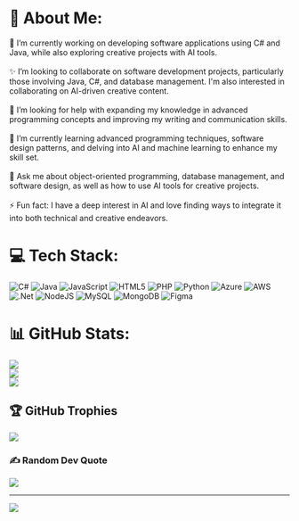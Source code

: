 # 💫 About Me:
🔭 I’m currently working on developing software applications using C# and Java, while also exploring creative projects with AI tools.<br><br>✨ I’m looking to collaborate on software development projects, particularly those involving Java, C#, and database management. I'm also interested in collaborating on AI-driven creative content.<br><br>🤝 I’m looking for help with expanding my knowledge in advanced programming concepts and improving my writing and communication skills.<br><br>🌱 I’m currently learning advanced programming techniques, software design patterns, and delving into AI and machine learning to enhance my skill set.<br><br>💬 Ask me about object-oriented programming, database management, and software design, as well as how to use AI tools for creative projects.<br><br>⚡ Fun fact: I have a deep interest in AI and love finding ways to integrate it into both technical and creative endeavors.


# 💻 Tech Stack:
![C#](https://img.shields.io/badge/c%23-%23239120.svg?style=for-the-badge&logo=csharp&logoColor=white) ![Java](https://img.shields.io/badge/java-%23ED8B00.svg?style=for-the-badge&logo=openjdk&logoColor=white) ![JavaScript](https://img.shields.io/badge/javascript-%23323330.svg?style=for-the-badge&logo=javascript&logoColor=%23F7DF1E) ![HTML5](https://img.shields.io/badge/html5-%23E34F26.svg?style=for-the-badge&logo=html5&logoColor=white) ![PHP](https://img.shields.io/badge/php-%23777BB4.svg?style=for-the-badge&logo=php&logoColor=white) ![Python](https://img.shields.io/badge/python-3670A0?style=for-the-badge&logo=python&logoColor=ffdd54) ![Azure](https://img.shields.io/badge/azure-%230072C6.svg?style=for-the-badge&logo=microsoftazure&logoColor=white) ![AWS](https://img.shields.io/badge/AWS-%23FF9900.svg?style=for-the-badge&logo=amazon-aws&logoColor=white) ![.Net](https://img.shields.io/badge/.NET-5C2D91?style=for-the-badge&logo=.net&logoColor=white) ![NodeJS](https://img.shields.io/badge/node.js-6DA55F?style=for-the-badge&logo=node.js&logoColor=white) ![MySQL](https://img.shields.io/badge/mysql-4479A1.svg?style=for-the-badge&logo=mysql&logoColor=white) ![MongoDB](https://img.shields.io/badge/MongoDB-%234ea94b.svg?style=for-the-badge&logo=mongodb&logoColor=white) ![Figma](https://img.shields.io/badge/figma-%23F24E1E.svg?style=for-the-badge&logo=figma&logoColor=white)
# 📊 GitHub Stats:
![](https://github-readme-stats.vercel.app/api?username=CodeShiran&theme=dark&hide_border=false&include_all_commits=true&count_private=true)<br/>
![](https://github-readme-streak-stats.herokuapp.com/?user=CodeShiran&theme=dark&hide_border=false)<br/>
![](https://github-readme-stats.vercel.app/api/top-langs/?username=CodeShiran&theme=dark&hide_border=false&include_all_commits=true&count_private=true&layout=compact)

## 🏆 GitHub Trophies
![](https://github-profile-trophy.vercel.app/?username=CodeShiran&theme=radical&no-frame=false&no-bg=true&margin-w=4)

### ✍️ Random Dev Quote
![](https://quotes-github-readme.vercel.app/api?type=horizontal&theme=radical)

---
[![](https://visitcount.itsvg.in/api?id=CodeShiran&icon=0&color=13)](https://visitcount.itsvg.in)

<!-- Proudly created with GPRM ( https://gprm.itsvg.in ) -->
